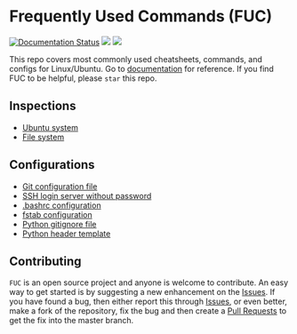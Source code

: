 # Frequently Used Commands (FUC)
[![Documentation Status](https://readthedocs.org/projects/fuc/badge/?version=latest)](https://fuc.readthedocs.io/en/latest/?badge=latest)
![](https://img.shields.io/github/license/PingjunChen/FUC.svg)
![](https://img.shields.io/github/stars/PingjunChen/FUC.svg)

This repo covers most commonly used cheatsheets, commands, and configs for Linux/Ubuntu. Go to  [documentation](https://fuc.readthedocs.io) for reference. If you find FUC to be helpful, please `star` this repo.

## Inspections
* [Ubuntu system](inspect/sys_info.md)
* [File system](inspect/filesystem_info.md)

## Configurations
* [Git configuration file](config/git.config)
* [SSH login server without password](config/ssh_login_no_passwd.md)
* [.bashrc configuration](config/bashrc.config)
* [fstab configuration](config/fstab.config)
* [Python gitignore file](config/python.gitignore)
* [Python header template](config/python_head.py)

## Contributing
``FUC`` is an open source project and anyone is welcome to contribute. An easy way to get started is by suggesting a new enhancement on the [Issues](https://github.com/PingjunChen/FUC/issues). If you have found a bug, then either report this through [Issues](https://github.com/PingjunChen/FUC/issues), or even better, make a fork of the repository, fix the bug and then create a [Pull Requests](https://github.com/PingjunChen/FUC/pulls) to get the fix into the master branch.

